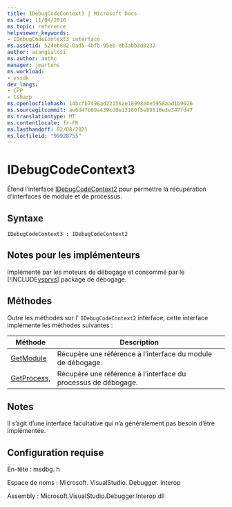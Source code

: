 ```yaml
---
title: IDebugCodeContext3 | Microsoft Docs
ms.date: 11/04/2016
ms.topic: reference
helpviewer_keywords:
- IDebugCodeContext3 interface
ms.assetid: 524eb882-0ad5-4bfb-95eb-eb3abb3d0237
author: acangialosi
ms.author: anthc
manager: jmartens
ms.workload:
- vssdk
dev_langs:
- CPP
- CSharp
ms.openlocfilehash: 14bcfb7498ad22156ae18998ebe5958aad1b9026
ms.sourcegitcommit: ae6d47b09a439cd0e13180f5e89510e3e347fd47
ms.translationtype: MT
ms.contentlocale: fr-FR
ms.lasthandoff: 02/08/2021
ms.locfileid: "99928755"
---
```

# <a name="idebugcodecontext3"></a>IDebugCodeContext3
Étend l’interface [IDebugCodeContext2](../../../extensibility/debugger/reference/idebugcodecontext2.md) pour permettre la récupération d’interfaces de module et de processus.

## <a name="syntax"></a>Syntaxe

```
IDebugCodeContext3 : IDebugCodeContext2
```

## <a name="notes-for-implementers"></a>Notes pour les implémenteurs
 Implémenté par les moteurs de débogage et consommé par le [!INCLUDE[vsprvs](../../../code-quality/includes/vsprvs_md.md)] package de débogage.

## <a name="methods"></a>Méthodes
 Outre les méthodes sur l' `IDebugCodeContext2` interface, cette interface implémente les méthodes suivantes :

|Méthode|Description|
|------------|-----------------|
|[GetModule](../../../extensibility/debugger/reference/idebugcodecontext3-getmodule.md)|Récupère une référence à l’interface du module de débogage.|
|[GetProcess,](../../../extensibility/debugger/reference/idebugcodecontext3-getprocess.md)|Récupère une référence à l’interface du processus de débogage.|

## <a name="remarks"></a>Notes
 Il s’agit d’une interface facultative qui n’a généralement pas besoin d’être implémentée.

## <a name="requirements"></a>Configuration requise
 En-tête : msdbg. h

 Espace de noms : Microsoft. VisualStudio. Debugger. Interop

 Assembly : Microsoft.VisualStudio.Debugger.Interop.dll
